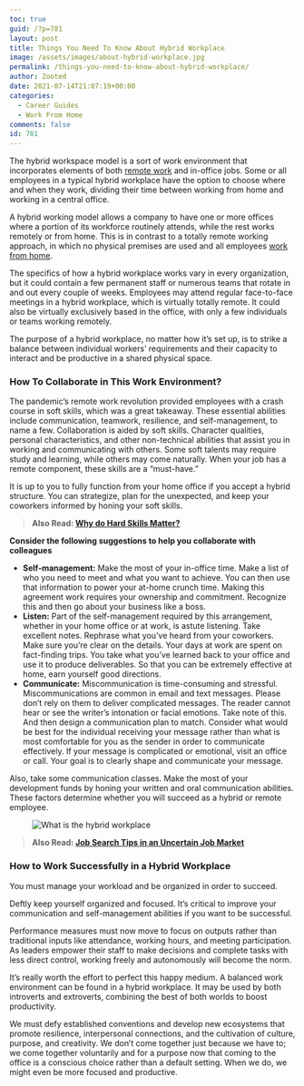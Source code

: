 ```yaml
---
toc: true
guid: /?p=781
layout: post
title: Things You Need To Know About Hybrid Workplace
image: /assets/images/about-hybrid-workplace.jpg
permalink: /things-you-need-to-know-about-hybrid-workplace/
author: Zooted
date: 2021-07-14T21:07:19+00:00
categories:
  - Career Guides
  - Work From Home
comments: false
id: 781
---
```

The hybrid workspace model is a sort of work environment that incorporates elements of both [remote work](/how-to-make-a-successful-job-remotely/) and in-office jobs. Some or all employees in a typical hybrid workplace have the option to choose where and when they work, dividing their time between working from home and working in a central office.

A hybrid working model allows a company to have one or more offices where a portion of its workforce routinely attends, while the rest works remotely or from home. This is in contrast to a totally remote working approach, in which no physical premises are used and all employees [work from home](/category/work-from-home/).

The specifics of how a hybrid workplace works vary in every organization, but it could contain a few permanent staff or numerous teams that rotate in and out every couple of weeks. Employees may attend regular face-to-face meetings in a hybrid workplace, which is virtually totally remote. It could also be virtually exclusively based in the office, with only a few individuals or teams working remotely.

The purpose of a hybrid workplace, no matter how it&#8217;s set up, is to strike a balance between individual workers&#8217; requirements and their capacity to interact and be productive in a shared physical space.

### **How To Collaborate in This Work Environment**?

The pandemic&#8217;s remote work revolution provided employees with a crash course in soft skills, which was a great takeaway. These essential abilities include communication, teamwork, resilience, and self-management, to name a few. Collaboration is aided by soft skills. Character qualities, personal characteristics, and other non-technical abilities that assist you in working and communicating with others. Some soft talents may require study and learning, while others may come naturally. When your job has a remote component, these skills are a &#8220;must-have.&#8221;

It is up to you to fully function from your home office if you accept a hybrid structure. You can strategize, plan for the unexpected, and keep your coworkers informed by honing your soft skills.



<blockquote class="wp-block-quote">
  <p>
    <strong>Also Read: <a href="/why-do-hard-skills-matter/">Why do Hard Skills Matter?</a></strong>
  </p>
</blockquote>



**Consider the following suggestions to help you collaborate with colleagues**

  * **Self-management:** Make the most of your in-office time. Make a list of who you need to meet and what you want to achieve. You can then use that information to power your at-home crunch time. Making this agreement work requires your ownership and commitment. Recognize this and then go about your business like a boss.
  * **Listen:** Part of the self-management required by this arrangement, whether in your home office or at work, is astute listening. Take excellent notes. Rephrase what you&#8217;ve heard from your coworkers. Make sure you&#8217;re clear on the details. Your days at work are spent on fact-finding trips. You take what you&#8217;ve learned back to your office and use it to produce deliverables. So that you can be extremely effective at home, earn yourself good directions.
  * **Communicate:** Miscommunication is time-consuming and stressful. Miscommunications are common in email and text messages. Please don&#8217;t rely on them to deliver complicated messages. The reader cannot hear or see the writer&#8217;s intonation or facial emotions. Take note of this. And then design a communication plan to match. Consider what would be best for the individual receiving your message rather than what is most comfortable for you as the sender in order to communicate effectively. If your message is complicated or emotional, visit an office or call. Your goal is to clearly shape and communicate your message.

Also, take some communication classes. Make the most of your development funds by honing your written and oral communication abilities. These factors determine whether you will succeed as a hybrid or remote employee.



<div class="wp-block-image">
  <figure class="aligncenter size-large"><img loading="lazy" width="1000" height="500" src="/wp-content/uploads/2021/07/What-is-the-hybrid-workplace.png" alt="What is the hybrid workplace" class="wp-image-782" srcset="/wp-content/uploads/2021/07/What-is-the-hybrid-workplace.png 1000w, /wp-content/uploads/2021/07/What-is-the-hybrid-workplace-300x150.png 300w, /wp-content/uploads/2021/07/What-is-the-hybrid-workplace-768x384.png 768w" sizes="(max-width: 1000px) 100vw, 1000px" /></figure>
</div>


<blockquote class="wp-block-quote">
  <p>
    <strong>Also Read: <a href="/job-search-tips-in-an-uncertain-job-market/">Job Search Tips in an Uncertain Job Market</a></strong>
  </p>
</blockquote>



### **How to Work Successfully in a Hybrid Workplace**

You must manage your workload and be organized in order to succeed.

Deftly keep yourself organized and focused. It&#8217;s critical to improve your communication and self-management abilities if you want to be successful.

Performance measures must now move to focus on outputs rather than traditional inputs like attendance, working hours, and meeting participation. As leaders empower their staff to make decisions and complete tasks with less direct control, working freely and autonomously will become the norm.

It&#8217;s really worth the effort to perfect this happy medium. A balanced work environment can be found in a hybrid workplace. It may be used by both introverts and extroverts, combining the best of both worlds to boost productivity.

We must defy established conventions and develop new ecosystems that promote resilience, interpersonal connections, and the cultivation of culture, purpose, and creativity. We don&#8217;t come together just because we have to; we come together voluntarily and for a purpose now that coming to the office is a conscious choice rather than a default setting. When we do, we might even be more focused and productive.
